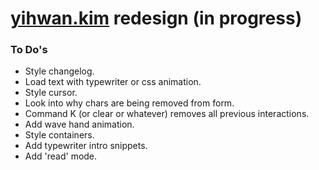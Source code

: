 # [yihwan.kim](http://yihwan.kim) redesign (in progress)

### To Do's
* Style changelog.
* Load text with typewriter or css animation.
* Style cursor.
* Look into why chars are being removed from form.
* Command K (or clear or whatever) removes all previous interactions.
* Add wave hand animation.
* Style containers.
* Add typewriter intro snippets.
* Add 'read' mode.
